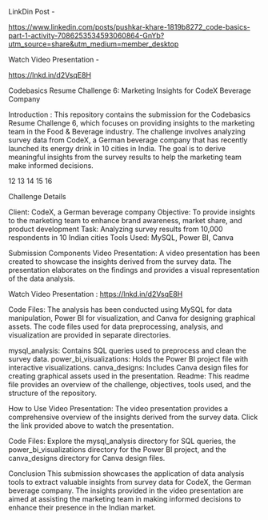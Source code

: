 LinkDin  Post - 

https://www.linkedin.com/posts/pushkar-khare-1819b8272_code-basics-part-1-activity-7086253534593060864-GnYb?utm_source=share&utm_medium=member_desktop

Watch Video Presentation  -

https://lnkd.in/d2VsqE8H



Codebasics Resume Challenge 6: Marketing Insights for CodeX Beverage Company

Introduction :
This repository contains the submission for the Codebasics Resume Challenge 6, 
which focuses on providing insights to the marketing team in the Food & Beverage industry. 
The challenge involves analyzing survey data from CodeX, a German beverage company that has recently launched its energy drink in 10 cities in India.
The goal is to derive meaningful insights from the survey results to help the marketing team make informed decisions.

12
13
14
15
16

Challenge Details

Client: CodeX, a German beverage company
Objective: To provide insights to the marketing team to enhance brand awareness, market share, and product development
Task: Analyzing survey results from 10,000 respondents in 10 Indian cities
Tools Used: MySQL, Power BI, Canva


Submission Components
Video Presentation: A video presentation has been created to showcase the insights derived from the survey data. 
The presentation elaborates on the findings and provides a visual representation of the data analysis.


Watch Video Presentation : https://lnkd.in/d2VsqE8H

Code Files: The analysis has been conducted using MySQL for data manipulation, Power BI for visualization,
and Canva for designing graphical assets. The code files used for data preprocessing, analysis, and visualization are provided in separate directories.


mysql_analysis: Contains SQL queries used to preprocess and clean the survey data.
power_bi_visualizations: Holds the Power BI project file with interactive visualizations.
canva_designs: Includes Canva design files for creating graphical assets used in the presentation.
Readme: This readme file provides an overview of the challenge, objectives, tools used, and the structure of the repository.

How to Use
Video Presentation: The video presentation provides a comprehensive overview of the insights derived from the survey data. 
Click the link provided above to watch the presentation.

Code Files: Explore the mysql_analysis directory for SQL queries, the power_bi_visualizations directory for the Power BI project, 
and the canva_designs directory for Canva design files.

Conclusion
This submission showcases the application of data analysis tools to extract valuable insights from survey data for CodeX,
the German beverage company. The insights provided in the video presentation are aimed at assisting the marketing team in making informed 
decisions to enhance their presence in the Indian market.
